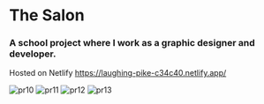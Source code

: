 <h1>The Salon</h1>

<h3>A school project where I work as a graphic designer and developer.</h3>

Hosted on Netlify https://laughing-pike-c34c40.netlify.app/

![pr10](https://user-images.githubusercontent.com/78624317/171376272-d50ac498-3c4f-40c9-a1ed-d13377ae71d8.JPG)
![pr11](https://user-images.githubusercontent.com/78624317/171376277-b7e6068a-35f6-45c4-bca6-751f1d71c1d3.JPG)
![pr12](https://user-images.githubusercontent.com/78624317/171376281-a13681a4-85d6-4b01-b8c3-ca86f0fa52df.JPG)
![pr13](https://user-images.githubusercontent.com/78624317/171376729-4fbc87c8-2767-41ad-a1d1-70f56ebe4817.JPG)
